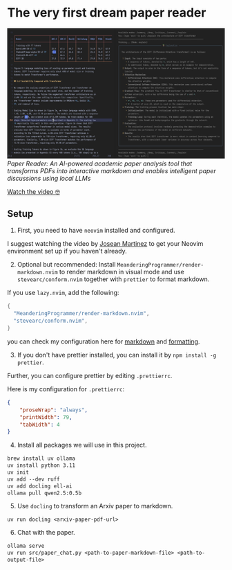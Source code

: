 # The very first dream paper reader

![Paper Reader Interface](./assets/paper_reader.png) _Paper Reader: An AI-powered
academic paper analysis tool that transforms PDFs into interactive markdown and enables
intelligent paper discussions using local LLMs_

[Watch the video 🤓](https://www.youtube.com/watch?v=qZzK-2GQq7k)

## Setup

1. First, you need to have `neovim` installed and configured.

I suggest watching the video by
[Josean Martinez](https://www.youtube.com/watch?v=6pAG3BHurdM&t=3170s) to get your
Neovim environment set up if you haven't already.

2. Optional but recommended: Install `MeanderingProgrammer/render-markdown.nvim` to
   render markdown in visual mode and use `stevearc/conform.nvim` together with
   `prettier` to format markdown.

If you use `lazy.nvim`, add the following:

```lua
{
  "MeanderingProgrammer/render-markdown.nvim",
  "stevearc/conform.nvim",
}
```

you can check my configuration here for [markdown](./src/markdown.lua) and
[formatting](./src/formatting.lua).

3. If you don't have prettier installed, you can install it by
   `npm install -g prettier`.

Further, you can configure prettier by editing `.prettierrc`.

Here is my configuration for `.prettierrc`:

```json
{
    "proseWrap": "always",
    "printWidth": 79,
    "tabWidth": 4
}
```

4. Install all packages we will use in this project.

```fish
brew install uv ollama
uv install python 3.11
uv init
uv add --dev ruff
uv add docling ell-ai
ollama pull qwen2.5:0.5b
```

5. Use `docling` to transform an Arxiv paper to markdown.

```fish
uv run docling <arxiv-paper-pdf-url>
```

6. Chat with the paper.

```fish
ollama serve
uv run src/paper_chat.py <path-to-paper-markdown-file> <path-to-output-file>
```
